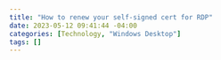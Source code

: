 ```yaml
---
title: "How to renew your self-signed cert for RDP"
date: 2023-05-12 09:41:44 -04:00
categories: [Technology, "Windows Desktop"]
tags: []
---
```


